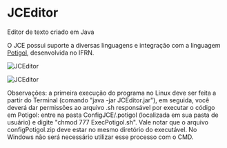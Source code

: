 # JCEditor
Editor de texto criado em Java

O JCE possui suporte a diversas linguagens e integração com a linguagem [Potigol](http://potigol.github.io/), desenvolvida no IFRN.

![JCEditor](http://i.imgur.com/GhcIJUV.png)

![JCEditor](http://i.imgur.com/0g51yd4.png)

Observações: a primeira execução do programa no Linux deve ser feita a partir do Terminal (comando "java -jar JCEditor.jar"), em seguida, você deverá dar permissões ao arquivo .sh responsável por executar o código em Potigol:
entre na pasta ConfigJCE/.potigol (localizada em sua pasta de usuário) e digite "chmod 777 ExecPotigol.sh". Vale notar que
o arquivo configPotigol.zip deve estar no mesmo diretório do executável. No Windows não será necessário utilizar esse processo com o CMD.